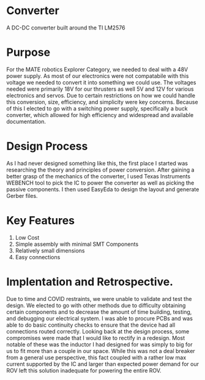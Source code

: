 # Converter
A DC-DC converter built around the TI LM2576
# Purpose
For the MATE robotics Explorer Category, we needed to deal with a 48V power supply.  As most of our electronics were not compatabile with this voltage we needed to convert it into something we could use.  The voltages needed were primarily 18V for our thrusters as well 5V and 12V for various electronics and servos.  Due to certain restrictions on how we could handle this conversion, size, efficiency, and simplicity were key concerns.  Because of this I elected to go with a switching power supply, specifically a buck converter, which allowed for high efficiency and widespread and available documentation.  
# Design Process
As I had never designed something like this, the first place I started was researching the theory and principles of power conversion.  After gaining a better grasp of the mechanics of the converter, I used Texas Instruments WEBENCH tool to pick the IC to power the converter as well as picking the passive components.  I then used EasyEda to design the layout and generate Gerber files.
# Key Features
1. Low Cost
2. Simple assembly with minimal SMT Components
3. Relatively small dimensions
4. Easy connections
# Implentation and Retrospective.
Due to time and COVID restraints, we were unable to validate and test the design.  We elected to go with other methods due to difficulty obtaining certain components and to decrease the amount of time building, testing, and debugging our electrical system.  I was able to procure PCBs and was able to do basic continuity checks to ensure that the device had all connections routed correctly. Looking back at the design process, some compromises were made that I would like to rectify in a redesign.  Most notable of these was the inductor I had designed for was simply to big for us to fit more than a couple in our space.  While this was not a deal breaker from a general use perspective, this fact coupled with a rather low max current supported by the IC and larger than expected power demand for our ROV left this solution inadequate for powering the entire ROV.  
